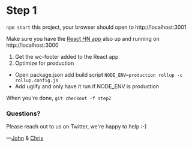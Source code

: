 # Step 1

`npm start` this project, your browser should open to http://localhost:3001

Make sure you have the [React HN app](https://github.com/ComcastSamples/reacthnpwa) also up and running on http://localhost:3000

1. Get the wc-footer added to the React app
2. Optimize for production
  * Open package.json add build script `NODE_ENV=production rollup -c rollup.config.js`
  * Add uglify and only have it run if NODE_ENV is production

When you're done, `git checkout -f step2`

### Questions?

Please reach out to us on Twitter, we're happy to help :-)

—[John](https://twitter.com/JohnRiv) & [Chris](https://twitter.com/chiefcll)
